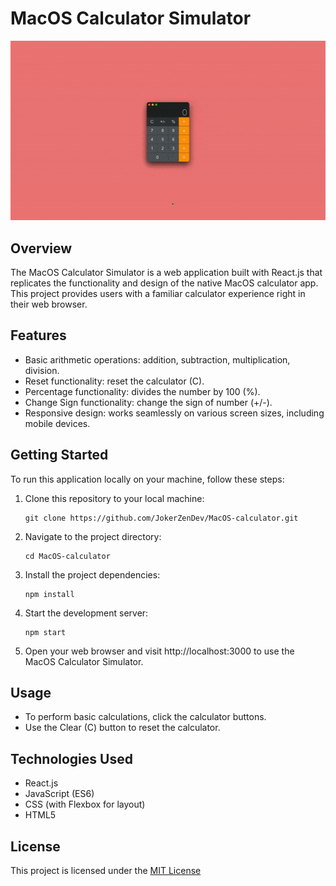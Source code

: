 # MacOS Calculator Simulator

![Calculator Demo](demo.gif)

## Overview

The MacOS Calculator Simulator is a web application built with React.js that replicates the functionality and design of the native MacOS calculator app. This project provides users with a familiar calculator experience right in their web browser.

## Features

-   Basic arithmetic operations: addition, subtraction, multiplication, division.
-   Reset functionality: reset the calculator (C).
-   Percentage functionality: divides the number by 100 (%).
-   Change Sign functionality: change the sign of number (+/-).
-   Responsive design: works seamlessly on various screen sizes, including mobile devices.

## Getting Started

To run this application locally on your machine, follow these steps:

1. Clone this repository to your local machine:

    ```shell
    git clone https://github.com/JokerZenDev/MacOS-calculator.git
    ```

2. Navigate to the project directory:

    ```shell
    cd MacOS-calculator
    ```

3. Install the project dependencies:

    ```shell
    npm install
    ```

4. Start the development server:

    ```shell
    npm start
    ```

5. Open your web browser and visit http://localhost:3000 to use the MacOS Calculator Simulator.

## Usage

-   To perform basic calculations, click the calculator buttons.
-   Use the Clear (C) button to reset the calculator.

## Technologies Used

-   React.js
-   JavaScript (ES6)
-   CSS (with Flexbox for layout)
-   HTML5

## License

This project is licensed under the [MIT License](LICENSE)
